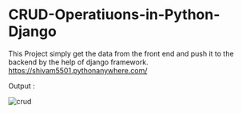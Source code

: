 # CRUD-Operatiuons-in-Python-Django
This Project simply get the data from the front end and push it to the backend by the help of django framework.
https://shivam5501.pythonanywhere.com/

Output :

![crud](https://user-images.githubusercontent.com/66627414/205486481-72c4a082-fd00-4573-a8b4-170f39c0be32.png)
